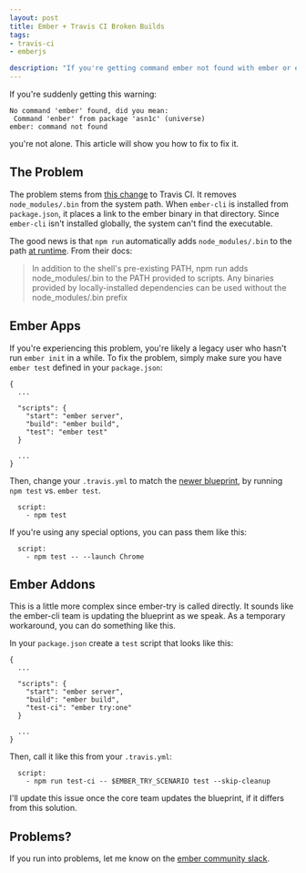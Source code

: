 ```yaml
---
layout: post
title: Ember + Travis CI Broken Builds
tags:
- travis-ci
- emberjs

description: "If you're getting command ember not found with ember or ember-cli on travis, this is how to fix it."
---
```


If you're suddenly getting this warning:

```
No command 'ember' found, did you mean:
 Command 'enber' from package 'asn1c' (universe)
ember: command not found
```

you're not alone. This article will show you how to fix to fix it.

## The Problem
The problem stems from [this change](https://github.com/travis-ci/travis-build/pull/903)
to Travis CI. It removes `node_modules/.bin` from the system path. When `ember-cli`
is installed from `package.json`, it places a link to the ember binary in that
directory. Since `ember-cli` isn't installed globally, the system can't find
the executable.

The good news is that `npm run` automatically adds `node_modules/.bin` to the path
[at runtime](https://docs.npmjs.com/cli/run-script). From their docs:

> In addition to the shell's pre-existing PATH, npm run adds node_modules/.bin to the PATH provided to scripts. Any binaries provided by locally-installed dependencies can be used without the node_modules/.bin prefix

## Ember Apps

If you're experiencing this problem, you're likely a legacy user who hasn't
run `ember init` in a while. To fix the problem, simply make sure you have
`ember test` defined in your `package.json`:

```
{
  ...

  "scripts": {
    "start": "ember server",
    "build": "ember build",
    "test": "ember test"
  }

  ...
}
```

Then, change your `.travis.yml` to match the
[newer blueprint](https://github.com/ember-cli/ember-cli/blob/2df251ce018fd12570bdce72c167ff14a427fa74/blueprints/app/files/.travis.yml#L25),
by running `npm test` vs. `ember test`.

```
  script:
    - npm test
```

If you're using any special options, you can pass them like this:

```
  script:
    - npm test -- --launch Chrome
```

## Ember Addons
This is a little more complex since ember-try is called directly. It sounds like
the ember-cli team is updating the blueprint as we speak. As a temporary workaround,
you can do something like this.

In your `package.json` create a `test` script that looks like this:

```
{
  ...

  "scripts": {
    "start": "ember server",
    "build": "ember build",
    "test-ci": "ember try:one"
  }

  ...
}
```

Then, call it like this from your `.travis.yml`:

```
  script:
    - npm run test-ci -- $EMBER_TRY_SCENARIO test --skip-cleanup
```

I'll update this issue once the core team updates the blueprint, if it differs
from this solution.

## Problems?
If you run into problems, let me know on the [ember community slack](http://emberjs.com/community/).
